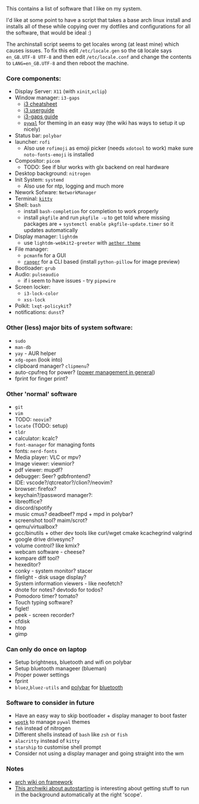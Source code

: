 This contains a list of software that I like on my system.

I'd like at some point to have a script that takes a base arch linux install and installs all of these while copying over my dotfiles and configurations for all the software, that would be ideal :)

The archinstall script seems to get locales wrong (at least mine) which causes issues. To fix this edit `/etc/locale.gen` so the `GB` locale says `en_GB.UTF-8 UTF-8` and then edit `/etc/locale.conf` and change the contents to `LANG=en_GB.UTF-8` and then reboot the machine.

### Core components:

* Display Server: `X11` (with `xinit`,`xclip`)
* Window manager: `i3-gaps`
  * [i3 cheatsheet](https://i3wm.org/docs/refcard.html)
  * [i3 userguide](https://i3wm.org/docs/userguide.html)
  * [i3-gaps guide](https://github.com/Airblader/i3)
  * [`pywal`](https://github.com/dylanaraps/pywal/wiki) for theming in an easy way (the wiki has ways to setup it up nicely)
* Status bar: `polybar`
* launcher: `rofi`
  * Also use `rofimoji` as emoji picker (needs `xdotool` to work) make sure `noto-fonts-emoji` is installed
* Compositor: `picom`
  * TODO: See if blur works with glx backend on real hardware
* Desktop background: `nitrogen`
* Init System: `systemd`
  * Also use for ntp, logging and much more
* Nework Sofware: `NetworkManager`
* Terminal: [`kitty`](https://sw.kovidgoyal.net/kitty/overview/)
* Shell: `bash`
  * install `bash-completion` for completion to work properly
  * install `pkgfile` and run `pkgfile -u` to get told where missing packages are + `systemctl enable pkgfile-update.timer` so it updates automatically
* Display manager: `lightdm`
  * use `lightdm-webkit2-greeter` with [`aether theme`](https://github.com/NoiSek/Aether)
* File manager:
  * `pcmanfm` for a GUI
  * [`ranger`](https://github.com/ranger/ranger/wiki/Official-user-guide) for a CLI based (install `python-pillow` for image preview)
* Bootloader: `grub`
* Audio: `pulseaudio`
  * if i seem to have issues - try `pipewire` 
* Screen locker:
  * `i3-lock-color`
  * `xss-lock`
* Polkit: `lxqt-policykit`?
* notifications: `dunst`?


### Other (less) major bits of system software:

* `sudo`
* `man-db`
* `yay` - AUR helper
* `xdg-open` (look into)
* clipboard manager? `clipmenu`?
* auto-cpufreq for power? ([power management in general](https://wiki.archlinux.org/title/Power_management))
* fprint for finger print?

### Other 'normal' software

* `git`
* `vim`
* TODO: `neovim`?
* `locate` (TODO: setup)
* `tldr`
* calculator: kcalc?
* `font-manager` for managing fonts
* fonts: `nerd-fonts`
* Media player: VLC or mpv?
* Image viewer: viewnior?
* pdf viewer: mupdf?
* debugger: Seer? gdbfrontend?
* IDE: vscode?/qtcreator?/clion?/neovim?
* browser: firefox?
* keychain?/password manager?:
* libreoffice?
* discord/spotify
* music cmus? deadbeef? mpd + mpd in polybar?
* screenshot tool? maim/scrot?
* qemu/virtualbox?
* gcc/binutils + other dev tools like curl/wget cmake kcachegrind valgrind
* google drive drivesync?
* volume control? like kmix?
* webcam software - cheese?
* kompare diff tool?
* hexeditor?
* conky - system monitor? stacer
* filelight - disk usage display?
* System information viewers - like neofetch?
* dnote for notes? devtodo for todos?
* Pomodoro timer? tomato?
* Touch typing software?
* figlet!
* peek - screen recorder?
* cfdisk
* htop
* gimp

### Can only do once on laptop

* Setup brightness, bluetooth and wifi on polybar
* Setup bluetooth manageer (blueman)
* Proper power settings
* fprint
* `bluez`,`bluez-utils` and [polybar](https://github.com/msaitz/polybar-bluetooth) for [bluetooth](https://wiki.archlinux.org/title/bluetooth)

### Software to consider in future

* Have an easy way to skip bootloader + display manager to boot faster
* [`wpgtk`](https://github.com/deviantfero/wpgtk/wiki/Installation) to manage `pywal` themes
* `feh` instead of nitrogen
* Different shells instead of `bash` like `zsh` or `fish`
* `alacritty` instead of `kitty`
* `starship` to customise shell prompt
* Consider not using a display manager and going straight into the wm

### Notes

* [arch wiki on framework](https://wiki.archlinux.org/title/Framework_Laptop)
* [This archwiki about autostarting](https://wiki.archlinux.org/title/Autostarting) is interesting about getting stuff to run in the background automatically at the right 'scope'.
